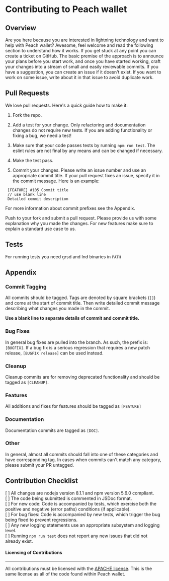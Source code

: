 # Contributing to Peach wallet

## Overview

Are you here because you are interested in lightning technology and want to help with Peach wallet?
Awesome, feel welcome and read the following section to understand how it works.
If you get stuck at any point you can create a ticket on GitHub.
The basic premise of the approach is to announce your plans before you start work, and once you have started working, craft your changes into a stream of small and easily reviewable commits.
If you have a suggestion, you can create an issue if it doesn't exist.
If you want to work on some issue, write about it in that issue to avoid duplicate work.

## Pull Requests

We love pull requests. Here's a quick guide how to make it:

1. Fork the repo.

2. Add a test for your change. Only refactoring and documentation changes do not require new tests.
If you are adding functionality or fixing a bug, we need a test!

3. Make sure that your code passes tests  by running `npm run test`.
The eslint rules are not final by any means and can be changed if necessary.

4. Make the test pass.

5. Commit your changes. Please write an issue number and use an appropriate commit title.
If your pull request fixes an issue, specify it in the commit message. Here is an example:


```
 [FEATURE] #105 Commit title
 // use blank line
 Detailed commit description
```

   For more information about commit prefixes see the Appendix.


Push to your fork and submit a pull request.
Please provide us with some explanation why you made the changes.
For new features make sure to explain a standard use case to us.

## Tests

For running tests you need grsd and lnd binaries in `PATH`

## Appendix

### Commit Tagging

All commits should be tagged.
Tags are denoted by square brackets (`[]`) and come at the start of commit title.
Then write detailed commit message describing what changes you made in the commit.

**Use a blank line to separate details of commit and commit title.**

### Bug Fixes

In general bug fixes are pulled into the branch.
As such, the prefix is: `[BUGFIX]`.
If a bug fix is a serious regression that requires a new patch release,
`[BUGFIX release]` can be used instead.

### Cleanup

Cleanup commits are for removing deprecated functionality and should be tagged as `[CLEANUP]`.

### Features

All additions and fixes for features should be tagged as `[FEATURE]`

### Documentation

Documentation commits are tagged as `[DOC]`.

### Other

In general, almost all commits should fall into one of these categories and have corresponding tag.
In cases when commits can't match any category, please submit your PR untagged.

## Contribution Checklist
[  ] All changes are nodejs version 8.1.1 and npm version 5.6.0 compliant.  
[  ] The code being submitted is commented in JSDoc format.  
[  ] For new code: Code is accompanied by tests, which exercise both the positive and negative (error paths) conditions (if applicable).  
[  ] For bug fixes: Code is accompanied by new tests, which trigger the bug being fixed to prevent regressions.  
[  ] Any new logging statements use an appropriate subsystem and logging level.  
[  ] Running `npm run test` does not report any new issues that did not already exist.  

#### Licensing of Contributions
****
All contributions must be licensed with the [APACHE license](LICENCE).
This is the same license as all of the code found within Peach wallet.
